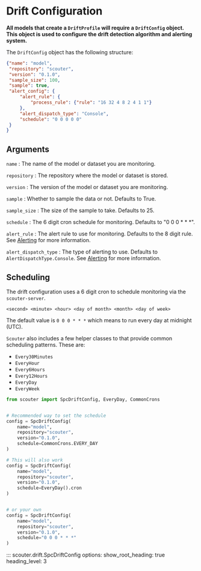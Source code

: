 # Drift Configuration

**All models that create a `DriftProfile` will require a `DriftConfig` object. This object is used to configure the drift detection algorithm and alerting system.**

The `DriftConfig` object has the following structure:

```json
{"name": "model",
 "repository": "scouter",
 "version": "0.1.0",
 "sample_size": 100,
 "sample": true,
 "alert_config": {
     "alert_rule": {
         "process_rule": {"rule": "16 32 4 8 2 4 1 1"}
     },
     "alert_dispatch_type": "Console",
     "schedule": "0 0 0 0 0"
 }
}
```

## Arguments

`name`
: The name of the model or dataset you are monitoring.

`repository`
: The repository where the model or dataset is stored.

`version`
: The version of the model or dataset you are monitoring.

`sample`
: Whether to sample the data or not. Defaults to True.

`sample_size`
: The size of the sample to take. Defaults to 25.

`schedule`
: The 6 digit cron schedule for monitoring. Defaults to "0 0 0 * * *".

`alert_rule`
: The alert rule to use for monitoring. Defaults to the 8 digit rule. See [Alerting](./alerting.md) for more information.

`alert_dispatch_type`
: The type of alerting to use. Defaults to `AlertDispatchType.Console`. See [Alerting](./alerting.md) for more information.

## Scheduling

The drift configuration uses a 6 digit cron to schedule monitoring via the `scouter-server`. 

`<second> <minute> <hour> <day of month> <month> <day of week>`

The default value is `0 0 0 * * *` which means to run every day at midnight (UTC).

`Scouter` also includes a few helper classes to that provide common scheduling patterns. These are:

- `Every30Minutes`
- `EveryHour`
- `Every6Hours`
- `Every12Hours`
- `EveryDay`
- `EveryWeek`

```python
from scouter import SpcDriftConfig, EveryDay, CommonCrons


# Recommended way to set the schedule
config = SpcDriftConfig(
    name="model",
    repository="scouter",
    version="0.1.0",
    schedule=CommonCrons.EVERY_DAY
)

# This will also work
config = SpcDriftConfig(
    name="model",
    repository="scouter",
    version="0.1.0",
    schedule=EveryDay().cron
)


# or your own
config = SpcDriftConfig(
    name="model",
    repository="scouter",
    version="0.1.0",
    schedule="0 0 0 * * *"
)
```


::: scouter.drift.SpcDriftConfig
    options:
        show_root_heading: true
        heading_level: 3